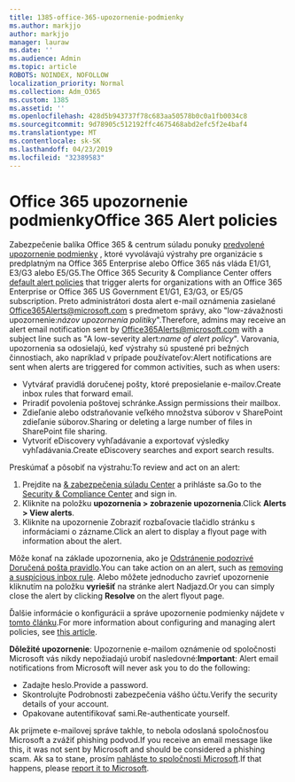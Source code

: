 ```yaml
---
title: 1385-office-365-upozornenie-podmienky
ms.author: markjjo
author: markjjo
manager: lauraw
ms.date: ''
ms.audience: Admin
ms.topic: article
ROBOTS: NOINDEX, NOFOLLOW
localization_priority: Normal
ms.collection: Adm_O365
ms.custom: 1385
ms.assetid: ''
ms.openlocfilehash: 428d5b943737f78c683aa50578b0c0a1fb0034c8
ms.sourcegitcommit: 9d78905c512192ffc4675468abd2efc5f2e4baf4
ms.translationtype: MT
ms.contentlocale: sk-SK
ms.lasthandoff: 04/23/2019
ms.locfileid: "32389583"
---
```

# <a name="office-365-alert-policies"></a><span data-ttu-id="d7b31-102">Office 365 upozornenie podmienky</span><span class="sxs-lookup"><span data-stu-id="d7b31-102">Office 365 Alert policies</span></span>

<span data-ttu-id="d7b31-103">Zabezpečenie balíka Office 365 & centrum súladu ponuky [predvolené upozornenie podmienky](https://docs.microsoft.com/office365/securitycompliance/alert-policies#default-alert-policies) , ktoré vyvolávajú výstrahy pre organizácie s predplatným na Office 365 Enterprise alebo Office 365 nás vláda E1/G1, E3/G3 alebo E5/G5.</span><span class="sxs-lookup"><span data-stu-id="d7b31-103">The Office 365 Security & Compliance Center offers [default alert policies](https://docs.microsoft.com/office365/securitycompliance/alert-policies#default-alert-policies) that trigger alerts for organizations with an Office 365 Enterprise or Office 365 US Government E1/G1, E3/G3, or E5/G5 subscription.</span></span> <span data-ttu-id="d7b31-104">Preto administrátori dosta alert e-mail oznámenia zasielané Office365Alerts@microsoft.com s predmetom správy, ako "low-závažnosti upozornenie:*názov upozornenia politiky*".</span><span class="sxs-lookup"><span data-stu-id="d7b31-104">Therefore, admins may receive an alert email notification sent by Office365Alerts@microsoft.com with a subject line such as "A low-severity alert:*name of alert policy*".</span></span> <span data-ttu-id="d7b31-105">Varovania, upozornenia sa odosielajú, keď výstrahy sú spustené pri bežných činnostiach, ako napríklad v prípade používateľov:</span><span class="sxs-lookup"><span data-stu-id="d7b31-105">Alert notifications are sent when alerts are triggered for common activities, such as when users:</span></span>

- <span data-ttu-id="d7b31-106">Vytvárať pravidlá doručenej pošty, ktoré preposielanie e-mailov.</span><span class="sxs-lookup"><span data-stu-id="d7b31-106">Create inbox rules that forward email.</span></span>
- <span data-ttu-id="d7b31-107">Priradiť povolenia poštovej schránke.</span><span class="sxs-lookup"><span data-stu-id="d7b31-107">Assign permissions their mailbox.</span></span>
- <span data-ttu-id="d7b31-108">Zdieľanie alebo odstraňovanie veľkého množstva súborov v SharePoint zdieľanie súborov.</span><span class="sxs-lookup"><span data-stu-id="d7b31-108">Sharing or deleting a large number of files in SharePoint file sharing.</span></span>
- <span data-ttu-id="d7b31-109">Vytvoriť eDiscovery vyhľadávanie a exportovať výsledky vyhľadávania.</span><span class="sxs-lookup"><span data-stu-id="d7b31-109">Create eDiscovery searches and export search results.</span></span>
 
<span data-ttu-id="d7b31-110">Preskúmať a pôsobiť na výstrahu:</span><span class="sxs-lookup"><span data-stu-id="d7b31-110">To review and act on an alert:</span></span>

1. <span data-ttu-id="d7b31-111">Prejdite na [& zabezpečenia súladu Center](https://protection.office.com) a prihláste sa.</span><span class="sxs-lookup"><span data-stu-id="d7b31-111">Go to the [Security & Compliance Center](https://protection.office.com) and sign in.</span></span>
2. <span data-ttu-id="d7b31-112">Kliknite na položku **upozornenia > zobrazenie upozornenia**.</span><span class="sxs-lookup"><span data-stu-id="d7b31-112">Click **Alerts > View alerts**.</span></span>
3. <span data-ttu-id="d7b31-113">Kliknite na upozornenie Zobraziť rozbaľovacie tlačidlo stránku s informáciami o zázname.</span><span class="sxs-lookup"><span data-stu-id="d7b31-113">Click an alert to display a flyout page with information about the alert.</span></span>

<span data-ttu-id="d7b31-114">Môže konať na základe upozornenia, ako je [Odstránenie podozrivé Doručená pošta pravidlo](https://docs.microsoft.com/office365/securitycompliance/responding-to-a-compromised-email-account).</span><span class="sxs-lookup"><span data-stu-id="d7b31-114">You can take action on an alert, such as [removing a suspicious inbox rule](https://docs.microsoft.com/office365/securitycompliance/responding-to-a-compromised-email-account).</span></span> <span data-ttu-id="d7b31-115">Alebo môžete jednoducho zavrieť upozornenie kliknutím na položku **vyriešiť** na stránke alert Nadjazd.</span><span class="sxs-lookup"><span data-stu-id="d7b31-115">Or you can simply close the alert by clicking **Resolve** on the alert flyout page.</span></span>

<span data-ttu-id="d7b31-116">Ďalšie informácie o konfigurácii a správe upozornenie podmienky nájdete v [tomto článku](https://docs.microsoft.com/office365/securitycompliance/alert-policies).</span><span class="sxs-lookup"><span data-stu-id="d7b31-116">For more information about configuring and managing alert policies, see  [this article](https://docs.microsoft.com/office365/securitycompliance/alert-policies).</span></span>

<span data-ttu-id="d7b31-117">**Dôležité upozornenie**: Upozornenie e-mailom oznámenie od spoločnosti Microsoft vás nikdy nepožiadajú urobiť nasledovné:</span><span class="sxs-lookup"><span data-stu-id="d7b31-117">**Important**: Alert email notifications from Microsoft will never ask you to do the following:</span></span>

- <span data-ttu-id="d7b31-118">Zadajte heslo.</span><span class="sxs-lookup"><span data-stu-id="d7b31-118">Provide a password.</span></span>
- <span data-ttu-id="d7b31-119">Skontrolujte Podrobnosti zabezpečenia vášho účtu.</span><span class="sxs-lookup"><span data-stu-id="d7b31-119">Verify the security details of your account.</span></span>
- <span data-ttu-id="d7b31-120">Opakovane autentifikovať sami.</span><span class="sxs-lookup"><span data-stu-id="d7b31-120">Re-authenticate yourself.</span></span>

<span data-ttu-id="d7b31-121">Ak prijmete e-mailovej správe takhle, to nebola odoslaná spoločnosťou Microsoft a zvážiť phishing podvod.</span><span class="sxs-lookup"><span data-stu-id="d7b31-121">If you receive an email message like this, it was not sent by Microsoft and should be considered a phishing scam.</span></span> <span data-ttu-id="d7b31-122">Ak sa to stane, prosím [nahláste to spoločnosti Microsoft](https://docs.microsoft.com/office365/SecurityCompliance/report-junk-email-and-phishing-scams-in-outlook-on-the-web-eop).</span><span class="sxs-lookup"><span data-stu-id="d7b31-122">If that happens, please [report it to Microsoft](https://docs.microsoft.com/office365/SecurityCompliance/report-junk-email-and-phishing-scams-in-outlook-on-the-web-eop).</span></span>